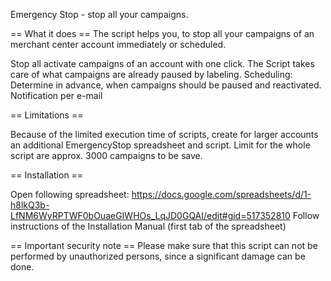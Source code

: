 Emergency Stop - stop all your campaigns.

== What it does == The script helps you, to stop all your campaigns of an merchant center account immediately or scheduled.

Stop all activate campaigns of an account with one click.
The Script takes care of what campaigns are already paused by labeling.
Scheduling: Determine in advance, when campaigns should be paused and reactivated.
Notification per e-mail 

== Limitations ==

Because of the limited execution time of scripts, create for larger accounts an additional EmergencyStop spreadsheet and script.
Limit for the whole script are approx. 3000 campaigns to be save.

== Installation ==

Open following spreadsheet: https://docs.google.com/spreadsheets/d/1-h8lkQ3b-LfNM6WyRPTWF0bOuaeGIWHOs_LqJD0GQAI/edit#gid=517352810
Follow instructions of the Installation Manual (first tab of the spreadsheet)

== Important security note ==
Please make sure that this script can not be performed by unauthorized persons, since a significant damage can be done.
